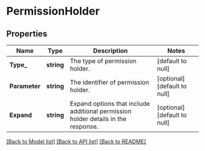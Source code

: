 # PermissionHolder

## Properties
Name | Type | Description | Notes
------------ | ------------- | ------------- | -------------
**Type_** | **string** | The type of permission holder. | [default to null]
**Parameter** | **string** | The identifier of permission holder. | [optional] [default to null]
**Expand** | **string** | Expand options that include additional permission holder details in the response. | [optional] [default to null]

[[Back to Model list]](../README.md#documentation-for-models) [[Back to API list]](../README.md#documentation-for-api-endpoints) [[Back to README]](../README.md)

